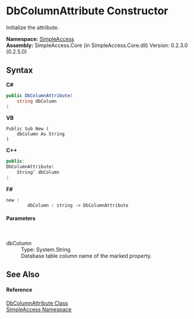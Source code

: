 # DbColumnAttribute Constructor 
 

Initialize the attribute.

**Namespace:**&nbsp;<a href="5b81da8e-9a02-e6f3-6346-ccc62ec531d3">SimpleAccess</a><br />**Assembly:**&nbsp;SimpleAccess.Core (in SimpleAccess.Core.dll) Version: 0.2.3.0 (0.2.5.0)

## Syntax

**C#**<br />
``` C#
public DbColumnAttribute(
	string dbColumn
)
```

**VB**<br />
``` VB
Public Sub New ( 
	dbColumn As String
)
```

**C++**<br />
``` C++
public:
DbColumnAttribute(
	String^ dbColumn
)
```

**F#**<br />
``` F#
new : 
        dbColumn : string -> DbColumnAttribute
```


#### Parameters
&nbsp;<dl><dt>dbColumn</dt><dd>Type: System.String<br />Database table column name of the marked property.</dd></dl>

## See Also


#### Reference
<a href="f6e7b413-d896-0b4a-4ca8-34052f37dd41">DbColumnAttribute Class</a><br /><a href="5b81da8e-9a02-e6f3-6346-ccc62ec531d3">SimpleAccess Namespace</a><br />